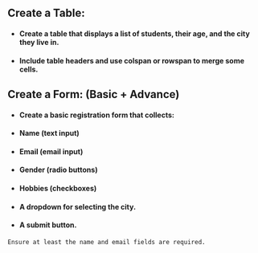 
## Create a Table:
- #### Create a table that displays a list of students, their age, and the city they live in.
- #### Include table headers and use colspan or rowspan to merge some cells.

## Create a Form: (Basic + Advance)
- #### Create a basic registration form that collects:
- #### Name (text input)
- #### Email (email input)
- #### Gender (radio buttons)
- #### Hobbies (checkboxes)
- #### A dropdown for selecting the city.
- #### A submit button.
`Ensure at least the name and email fields are required.`